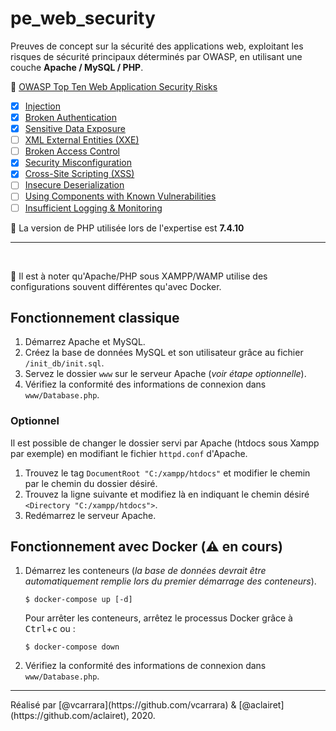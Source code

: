 # pe_web_security

Preuves de concept sur la sécurité des applications web, exploitant les risques de sécurité principaux déterminés par OWASP, en utilisant une couche **Apache / MySQL / PHP**.

:memo: [OWASP Top Ten Web Application Security Risks](https://owasp.org/www-project-top-ten/)

- [x] [Injection](https://owasp.org/www-project-top-ten/2017/A1_2017-Injection)
- [x] [Broken Authentication](https://owasp.org/www-project-top-ten/2017/A2_2017-Broken_Authentication)
- [x] [Sensitive Data Exposure](https://owasp.org/www-project-top-ten/2017/A3_2017-Sensitive_Data_Exposure)
- [ ] [XML External Entities (XXE)](<https://owasp.org/www-project-top-ten/2017/A4_2017-XML_External_Entities_(XXE)>)
- [ ] [Broken Access Control](https://owasp.org/www-project-top-ten/2017/A5_2017-Broken_Access_Control)
- [x] [Security Misconfiguration](https://owasp.org/www-project-top-ten/2017/A6_2017-Security_Misconfiguration)
- [x] [Cross-Site Scripting (XSS)](<https://owasp.org/www-project-top-ten/2017/A7_2017-Cross-Site_Scripting_(XSS)>)
- [ ] [Insecure Deserialization](https://owasp.org/www-project-top-ten/2017/A8_2017-Insecure_Deserialization)
- [ ] [Using Components with Known Vulnerabilities](https://owasp.org/www-project-top-ten/2017/A9_2017-Using_Components_with_Known_Vulnerabilities)
- [ ] [Insufficient Logging & Monitoring](https://owasp.org/www-project-top-ten/2017/A10_2017-Insufficient_Logging%2526Monitoring)

:wrench: La version de PHP utilisée lors de l'expertise est **7.4.10**

<hr />
<br />

:loudspeaker: Il est à noter qu'Apache/PHP sous XAMPP/WAMP utilise des configurations souvent différentes qu'avec Docker.

## Fonctionnement classique

1. Démarrez Apache et MySQL.
2. Créez la base de données MySQL et son utilisateur grâce au fichier `/init_db/init.sql`.
3. Servez le dossier `www` sur le serveur Apache (_voir étape optionnelle_).
4. Vérifiez la conformité des informations de connexion dans `www/Database.php`.

### Optionnel

Il est possible de changer le dossier servi par Apache (htdocs sous Xampp par exemple) en modifiant le fichier `httpd.conf` d'Apache.

1. Trouvez le tag `DocumentRoot "C:/xampp/htdocs"` et modifier le chemin par le chemin du dossier désiré.
2. Trouvez la ligne suivante et modifiez là en indiquant le chemin désiré `<Directory "C:/xampp/htdocs">`.
3. Redémarrez le serveur Apache.

## Fonctionnement avec Docker (:warning: en cours)

1. Démarrez les conteneurs (_la base de données devrait être automatiquement remplie lors du premier démarrage des conteneurs_).

   ```
   $ docker-compose up [-d]
   ```

   Pour arrêter les conteneurs, arrêtez le processus Docker grâce à <kbd>Ctrl</kbd>+<kbd>c</kbd> ou :

   ```
   $ docker-compose down
   ```

2. Vérifiez la conformité des informations de connexion dans `www/Database.php`.

<hr />
Réalisé par [@vcarrara](https://github.com/vcarrara) & [@aclairet](https://github.com/aclairet), 2020.
